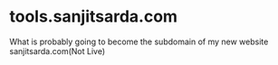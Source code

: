# tools.sanjitsarda.com
What is probably going to become the subdomain of my new website sanjitsarda.com(Not Live)
